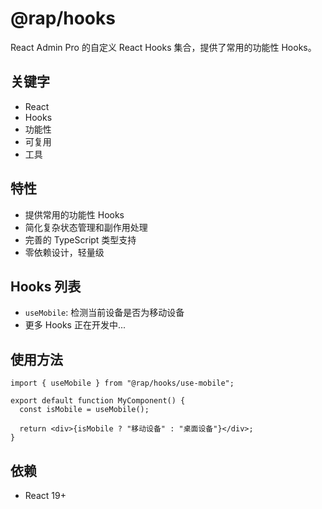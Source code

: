 # @rap/hooks

React Admin Pro 的自定义 React Hooks 集合，提供了常用的功能性 Hooks。

## 关键字

- React
- Hooks
- 功能性
- 可复用
- 工具

## 特性

- 提供常用的功能性 Hooks
- 简化复杂状态管理和副作用处理
- 完善的 TypeScript 类型支持
- 零依赖设计，轻量级

## Hooks 列表

- `useMobile`: 检测当前设备是否为移动设备
- 更多 Hooks 正在开发中...

## 使用方法

```tsx
import { useMobile } from "@rap/hooks/use-mobile";

export default function MyComponent() {
  const isMobile = useMobile();

  return <div>{isMobile ? "移动设备" : "桌面设备"}</div>;
}
```

## 依赖

- React 19+
